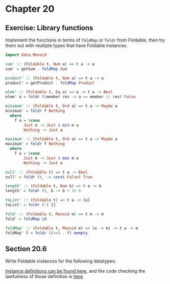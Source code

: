 # Chapter 20

## Exercise: Library functions

Implement the functions in terms of `foldMap` or `foldr` from Foldable, then try them out with multiple types that have Foldable instances.

```haskell
import Data.Monoid

sum' :: (Foldable t, Num a) => t a -> a
sum' = getSum . foldMap Sum

product' :: (Foldable t, Num a) => t a -> a
product' = getProduct . foldMap Product

elem' :: (Foldable t, Eq a) => a -> t a -> Bool
elem' a = foldr (\member res -> a == member || res) False

minimum' :: (Foldable t, Ord a) => t a -> Maybe a
minimum' = foldr f Nothing
  where
    f a = \case
        Just m -> Just $ min m a
        Nothing -> Just a

maximum' :: (Foldable t, Ord a) => t a -> Maybe a
maximum' = foldr f Nothing
  where
    f a = \case
        Just m -> Just $ max m a
        Nothing -> Just a

null' :: (Foldable t) => t a -> Bool
null' = foldr (\_ -> const False) True

length' :: (Foldable t, Num b) => t a -> b
length' = foldr (\_ b -> b + 1) 0

toList' :: (Foldable t) => t a -> [a]
toList' = foldr (:) []

fold' :: (Foldable t, Monoid m) => t m -> m
fold' = foldMap id

foldMap' :: (Foldable t, Monoid m) => (a -> m) -> t a -> m
foldMap' f = foldr ((<>) . f) mempty
```

## Section 20.6

Write Foldable instances for the following datatypes:

[Instance definitions can be found here](./InstancesEx.hs), and the code checking the lawfulness of those definition is [here](../../test/Ch20/InstancesExSpec.hs)
